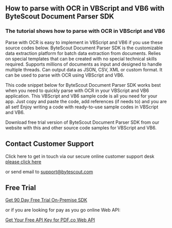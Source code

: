 ## How to parse with OCR in VBScript and VB6 with ByteScout Document Parser SDK

### The tutorial shows how to parse with OCR in VBScript and VB6

Parse with OCR is easy to implement in VBScript and VB6 if you use these source codes below. ByteScout Document Parser SDK is the customizable data extraction platform for batch data extraction from documents. Relies on special templates that can be created with no special technical skills required. Supports millions of documents as input and designed to handle multiple threads. Can output data as JSON, CSV, XML or custom format. It can be used to parse with OCR using VBScript and VB6.

This code snippet below for ByteScout Document Parser SDK works best when you need to quickly parse with OCR in your VBScript and VB6 application. This VBScript and VB6 sample code is all you need for your app. Just copy and paste the code, add references (if needs to) and you are all set! Enjoy writing a code with ready-to-use sample codes in VBScript and VB6.

Download free trial version of ByteScout Document Parser SDK from our website with this and other source code samples for VBScript and VB6.

## Contact Customer Support

Click here to get in touch via our secure online customer support desk [please click here](https://bytescout.zendesk.com/hc/en-us/requests/new?subject=ByteScout%20Document%20Parser%20SDK%20Question)

or send email to [support@bytescout.com](mailto:support@bytescout.com?subject=ByteScout%20Document%20Parser%20SDK%20Question) 

## Free Trial

[Get 90 Day Free Trial On-Premise SDK](https://bytescout.com/download/web-installer?utm_source=github-readme)

or if you are looking for pay as you go online Web API:

[Get Your Free API Key for PDF.co Web API](https://pdf.co/documentation/api?utm_source=github-readme)